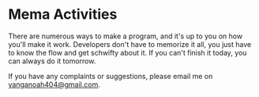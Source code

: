 # Mema Activities

There are numerous ways to make a program, and it's up to you on how you'll make it work. Developers don't have to memorize it all, you just have to know the flow and get schwifty about it. If you can't finish it today, you can always do it tomorrow. 

If you have any complaints or suggestions, please email me on yanganoah404@gmail.com. 
